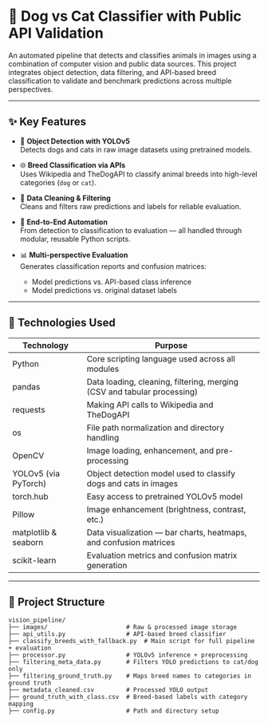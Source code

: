 # 🐾 Dog vs Cat Classifier with Public API Validation

An automated pipeline that detects and classifies animals in images using a combination of computer vision and public data sources. This project integrates object detection, data filtering, and API-based breed classification to validate and benchmark predictions across multiple perspectives.

---

## ✨ Key Features

- 📸 **Object Detection with YOLOv5**  
  Detects dogs and cats in raw image datasets using pretrained models.

- 🌐 **Breed Classification via APIs**  
  Uses Wikipedia and TheDogAPI to classify animal breeds into high-level categories (`dog` or `cat`).

- 🧹 **Data Cleaning & Filtering**  
  Cleans and filters raw predictions and labels for reliable evaluation.

- 🔁 **End-to-End Automation**  
  From detection to classification to evaluation — all handled through modular, reusable Python scripts.

- 📊 **Multi-perspective Evaluation**  
  Generates classification reports and confusion matrices:
  - Model predictions vs. API-based class inference
  - Model predictions vs. original dataset labels

---

## 🧰 Technologies Used

| Technology           | Purpose                                                                   |
|----------------------|---------------------------------------------------------------------------|
| Python               | Core scripting language used across all modules                           |
| pandas               | Data loading, cleaning, filtering, merging (CSV and tabular processing)   |
| requests             | Making API calls to Wikipedia and TheDogAPI                               |
| os                   | File path normalization and directory handling                            |
| OpenCV               | Image loading, enhancement, and pre-processing                            |
| YOLOv5 (via PyTorch) | Object detection model used to classify dogs and cats in images           |
| torch.hub            | Easy access to pretrained YOLOv5 model                                    |
| Pillow               | Image enhancement (brightness, contrast, etc.)                            |
| matplotlib & seaborn | Data visualization — bar charts, heatmaps, and confusion matrices         |
| scikit-learn         | Evaluation metrics and confusion matrix generation                        |


---

## 📂 Project Structure

```plaintext
vision_pipeline/
├── images/                      # Raw & processed image storage
├── api_utils.py                 # API-based breed classifier
├── classify_breeds_with_fallback.py  # Main script for full pipeline + evaluation
├── processor.py                 # YOLOv5 inference + preprocessing
├── filtering_meta_data.py       # Filters YOLO predictions to cat/dog only
├── filtering_ground_truth.py    # Maps breed names to categories in ground truth
├── metadata_cleaned.csv         # Processed YOLO output
├── ground_truth_with_class.csv  # Breed-based labels with category mapping
├── config.py                    # Path and directory setup

